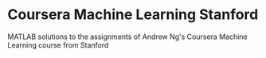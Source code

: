 # Coursera Machine Learning Stanford
MATLAB solutions to the assignments of Andrew Ng's Coursera Machine Learning course from Stanford
